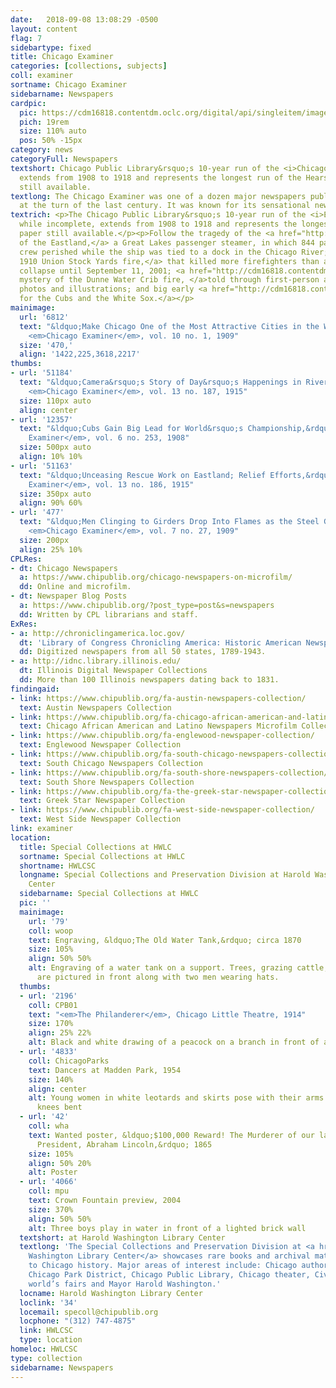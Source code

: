```yaml
---
date:   2018-09-08 13:08:29 -0500
layout: content
flag: 7
sidebartype: fixed
title: Chicago Examiner
categories: [collections, subjects]
coll: examiner
sortname: Chicago Examiner
sidebarname: Newspapers
cardpic:
  pic: https://cdm16818.contentdm.oclc.org/digital/api/singleitem/image/examiner/5449/default.jpg
  pich: 19rem
  size: 110% auto
  pos: 50% -15px
category: news
categoryFull: Newspapers
textshort: Chicago Public Library&rsquo;s 10-year run of the <i>Chicago Examiner</i>
  extends from 1908 to 1918 and represents the longest run of the Hearst newspaper
  still available.
textlong: The Chicago Examiner was one of a dozen major newspapers published in Chicago
  at the turn of the last century. It was known for its sensational news stories.
textrich: <p>The Chicago Public Library&rsquo;s 10-year run of the <i>Examiner,</i>
  while incomplete, extends from 1908 to 1918 and represents the longest run of the
  paper still available.</p><p>Follow the tragedy of the <a href="http://cdm16818.contentdm.oclc.org/digital/search/collection/examiner/searchterm/Eastland!1/field/subjea!page/mode/any!exact/conn/and!and/order/nosortt">shipwreck
  of the Eastland,</a> a Great Lakes passenger steamer, in which 844 passengers and
  crew perished while the ship was tied to a dock in the Chicago River; the <a href="http://cdm16818.contentdm.oclc.org/digital/search/collection/examiner/searchterm/Union!1/field/subjea!page/mode/any!exact/conn/and!and/order/nosort">infamous
  1910 Union Stock Yards fire,</a> that killed more firefighters than any building
  collapse until September 11, 2001; <a href="http://cdm16818.contentdm.oclc.org/digital/search/collection/examiner/searchterm/Dunne!1/field/subjea!page/mode/any!exact/conn/and!and/order/nosortt">the
  mystery of the Dunne Water Crib fire, </a>told through first-person accounts, reportage,
  photos and illustrations; and big early <a href="http://cdm16818.contentdm.oclc.org/digital/search/collection/examiner/searchterm/Cubs%20Sox!1/field/subjea!page/mode/any!exact/conn/and!and/order/nosort">wins
  for the Cubs and the White Sox.</a></p>
mainimage:
  url: '6812'
  text: "&ldquo;Make Chicago One of the Most Attractive Cities in the World,&rdquo;
    <em>Chicago Examiner</em>, vol. 10 no. 1, 1909"
  size: '470,'
  align: '1422,225,3618,2217'
thumbs:
- url: '51184'
  text: "&ldquo;Camera&rsquo;s Story of Day&rsquo;s Happenings in River Horror,&rdquo;
    <em>Chicago Examiner</em>, vol. 13 no. 187, 1915"
  size: 110px auto
  align: center
- url: '12357'
  text: "&ldquo;Cubs Gain Big Lead for World&rsquo;s Championship,&rdquo; <em>Chicago
    Examiner</em>, vol. 6 no. 253, 1908"
  size: 500px auto
  align: 10% 10%
- url: '51163'
  text: "&ldquo;Unceasing Rescue Work on Eastland; Relief Efforts,&rdquo; <em>Chicago
    Examiner</em>, vol. 13 no. 186, 1915"
  size: 350px auto
  align: 90% 60%
- url: '477'
  text: "&ldquo;Men Clinging to Girders Drop Into Flames as the Steel Grows Red Hot,&rdquo;
    <em>Chicago Examiner</em>, vol. 7 no. 27, 1909"
  size: 200px
  align: 25% 10%
CPLRes:
- dt: Chicago Newspapers
  a: https://www.chipublib.org/chicago-newspapers-on-microfilm/
  dd: Online and microfilm.
- dt: Newspaper Blog Posts
  a: https://www.chipublib.org/?post_type=post&s=newspapers
  dd: Written by CPL librarians and staff.
ExRes:
- a: http://chroniclingamerica.loc.gov/
  dt: 'Library of Congress Chronicling America: Historic American Newspapers'
  dd: Digitized newspapers from all 50 states, 1789-1943.
- a: http://idnc.library.illinois.edu/
  dt: Illinois Digital Newspaper Collections
  dd: More than 100 Illinois newspapers dating back to 1831.
findingaid:
- link: https://www.chipublib.org/fa-austin-newspapers-collection/
  text: Austin Newspapers Collection
- link: https://www.chipublib.org/fa-chicago-african-american-and-latino-newspapers-microfilm-collection/
  text: Chicago African American and Latino Newspapers Microfilm Collection
- link: https://www.chipublib.org/fa-englewood-newspaper-collection/
  text: Englewood Newspaper Collection
- link: https://www.chipublib.org/fa-south-chicago-newspapers-collection/
  text: South Chicago Newspapers Collection
- link: https://www.chipublib.org/fa-south-shore-newspapers-collection/
  text: South Shore Newspapers Collection
- link: https://www.chipublib.org/fa-the-greek-star-newspaper-collection
  text: Greek Star Newspaper Collection
- link: https://www.chipublib.org/fa-west-side-newspaper-collection/
  text: West Side Newspaper Collection
link: examiner
location:
  title: Special Collections at HWLC
  sortname: Special Collections at HWLC
  shortname: HWLCSC
  longname: Special Collections and Preservation Division at Harold Washington Library
    Center
  sidebarname: Special Collections at HWLC
  pic: ''
  mainimage:
    url: '79'
    coll: woop
    text: Engraving, &ldquo;The Old Water Tank,&rdquo; circa 1870
    size: 105%
    align: 50% 50%
    alt: Engraving of a water tank on a support. Trees, grazing cattle, and a fence
      are pictured in front along with two men wearing hats.
  thumbs:
  - url: '2196'
    coll: CPB01
    text: "<em>The Philanderer</em>, Chicago Little Theatre, 1914"
    size: 170%
    align: 25% 22%
    alt: Black and white drawing of a peacock on a branch in front of an orange circle
  - url: '4833'
    coll: ChicagoParks
    text: Dancers at Madden Park, 1954
    size: 140%
    align: center
    alt: Young women in white leotards and skirts pose with their arms extended and
      knees bent
  - url: '42'
    coll: wha
    text: Wanted poster, &ldquo;$100,000 Reward! The Murderer of our late beloved
      President, Abraham Lincoln,&rdquo; 1865
    size: 105%
    align: 50% 20%
    alt: Poster
  - url: '4066'
    coll: mpu
    text: Crown Fountain preview, 2004
    size: 370%
    align: 50% 50%
    alt: Three boys play in water in front of a lighted brick wall
  textshort: at Harold Washington Library Center
  textlong: 'The Special Collections and Preservation Division at <a href="https://www.chipublib.org/locations/34">Harold
    Washington Library Center</a> showcases rare books and archival material relating
    to Chicago history. Major areas of interest include: Chicago authors and publishing,
    Chicago Park District, Chicago Public Library, Chicago theater, Civil War, Chicago’s
    world’s fairs and Mayor Harold Washington.'
  locname: Harold Washington Library Center
  loclink: '34'
  locemail: specoll@chipublib.org
  locphone: "(312) 747-4875"
  link: HWLCSC
  type: location
homeloc: HWLCSC
type: collection
sidebarname: Newspapers
---
```

